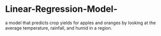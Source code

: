 # Linear-Regression-Model-
a model that predicts crop yields for apples and oranges by looking at the average temperature, rainfall, and humid in a region. 
